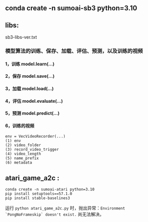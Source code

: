 ## conda create -n sumoai-sb3 python=3.10

## libs:

sb3-libs-ver.txt

### 模型算法的训练、保存、加载、评估、预测，以及训练的视频

#### 1，训练 model.learn(...)

#### 2，保存 model.save(...)

#### 3，加载 model.load(...)

#### 4，评估 model.evaluate(...)

#### 5，预测 model.predict(...)

#### 6，训练的视频

```
env = VecVideoRecorder(...)
(1) env
(2) video_folder
(3) record_video_trigger
(4) video_length
(5) name_prefix
(6) metadata
```

## atari_game_a2c : 

```
conda create -n sumoai-atari python=3.10
pip install setuptools==57.1.0
pip install stable-baselines3

```

运行 ```python atari_game_a2c.py``` 时，抛出异常：```Environment `PongNoFrameskip` doesn't exist.``` 尚无法解决。

